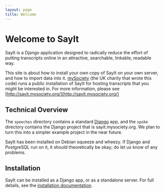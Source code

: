 ```yaml
---
layout: page
title: Welcome
---
```


Welcome to SayIt
================

SayIt is a Django application designed to radically reduce the effort of
putting transcripts online in an attractive, searchable, linkable, readable
way.

This site is about how to install your own copy of SayIt on your own server,
and how to import data into it. [mySociety] (the UK charity that wrote this
code) runs a public installation of SayIt for hosting transcripts that you
might be interested in. For more information, please see
[http://sayit.mysociety.org/](http://sayit.mysociety.org/)

Technical Overview
------------------

The `speeches` directory contains a standard [Django] app, and the `spoke`
directory contains the Django project that is sayit.mysociety.org. We plan to
turn this into a simpler example project in the near future.

SayIt has been installed on Debian squeeze and wheezy. If Django and PostgreSQL
run on it, it should theoretically be okay; do let us know of any problems.

Installation
------------

SayIt can be installed as a Django app, or as a standalone server. For full
details, see the [installation documentation](install/).

[mySociety]: http://www.mysociety.org/
[Django]: http://www.djangproject.com/

